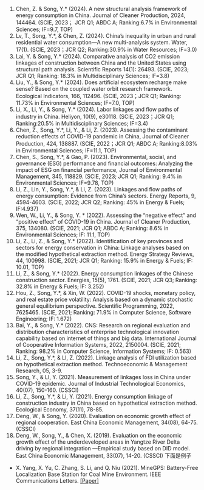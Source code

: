 1.	Chen, Z. & Song, Y.* (2024). A new structural analysis framework of energy consumption in China. Journal of Cleaner Production, 2024, 144464. (SCIE, 2023； JCR Q1; ABDC A; Ranking:6.7% in Environmental Sciences; IF=9.7, TOP)
2.	Lv, T., Song, Y.*, & Chen, Z. (2024). China’s inequality in urban and rural residential water consumption—A new multi-analysis system. Water, 17(1). (SCIE, 2023；JCR Q2; Ranking:30.9% in Water Resources; IF=3.0)
3.	Lai, Y. & Song, Y.* (2024). Comparative analysis of CO2 emission linkages of construction between China and the United States using structural path analysis. Scientific Reports 14(1): 26493.	(SCIE, 2023; JCR Q1; Ranking: 18.3% in Multidisciplinary Sciences; IF=3.8)
4.	Liu, Y., & Song, Y.* (2024). Does artificial ecosystem recharge make sense? Based on the coupled water orbit research framework. Ecological Indicators, 166, 112496. (SCIE, 2023；JCR Q1; Ranking: 11.73% in Environmental Sciences; IF=7.0, TOP)
5.	Li, X., Li, Y., & Song, Y.* (2024). Labor linkages and flow paths of industry in China. Heliyon, 10(9), e30118. (SCIE, 2023；JCR Q1; Ranking:20.5% in Multidisciplinary Sciences; IF=3.4) 
6.	Chen, Z., Song, Y.*, Li, Y., & Li, Z. (2023). Assessing the contaminant reduction effects of COVID-19 pandemic in China, Journal of Cleaner Production, 424, 138887. (SCIE, 2022；JCR Q1; ABDC A; Ranking:8.03% in Environmental Sciences; IF=11.1, TOP) 
7.	Chen, S., Song, Y.*, & Gao, P. (2023). Environmental, social, and governance (ESG) performance and financial outcomes: Analyzing the impact of ESG on financial performance, Journal of Environmental Management, 345, 118829. (SCIE, 2023; JCR Q1; Ranking: 9.4% in Environmental Sciences; IF=9.78, TOP) 
8.	Li, Z., Lin, Y., Song, Y.*, & Li, Z. (2023). Linkages and flow paths of energy consumption: Evidence from China’s sectors. Energy Reports, 9, 4594-4603. (SCIE, 2022; JCR Q2; Ranking: 45% in Energy & Fuels; IF:4.937)
9.	Wen, W., Li, Y., & Song, Y. * (2022). Assessing the “negative effect” and “positive effect” of COVID-19 in China. Journal of Cleaner Production, 375, 134080. (SCIE, 2021; JCR Q1; ABDC A; Ranking: 8.6% in Environmental Sciences; IF: 11.1, TOP) 
10.	Li, Z., Li, Z., & Song, Y.* (2022). Identification of key provinces and sectors for energy conservation in China: Linkage analyses based on the modified hypothetical extraction method. Energy Strategy Reviews, 44, 100998. (SCIE, 2021; JCR Q1; Ranking: 15.9% in Energy & Fuels; IF: 10.01, TOP)
11.	Li, Z., & Song, Y.* (2022). Energy consumption linkages of the Chinese construction sector. Energies, 15(5), 1761. (SCIE, 2021; JCR Q3; Ranking: 32.8% in Energy & Fuels; IF: 3.252)
12.	Hou, Z., Song, Y.*, & Xin, W. (2022). COVID-19 shocks, monetary policy, and real estate price volatility: Analysis based on a dynamic stochastic general equilibrium perspective. Scientific Programming, 2022, 7625465. (SCIE, 2021; Ranking: 71.9% in Computer Science, Software Engineering; IF: 1.672)
13.	Bai, Y., & Song, Y.* (2022). CNS: Research on regional evaluation and distribution characteristics of enterprise technological innovation capability based on internet of things and big data. International Journal of Cooperative Information Systems, 2022, 2150004. (SCIE, 2021; Ranking: 98.2% in Computer Science, Information Systems; IF: 0.563)
14.	Li, Z., Song, Y.*, & LI, Z. (2022). Linkage analysis of FDI utilization based on hypothetical extraction method. Technoeconomic & Management Research, 05, 3-9.
15.	Song, Y., & LI, Y. (2021). Measurement of linkages loss in China under COVID-19 epidemic. Journal of Industrial Technological Economics, 40(07), 150-160. (CSSCI)
16.	Li, Z., Song, Y.*, & Li, Y. (2021). Energy consumption linkage of construction industry in China based on hypothetical extraction method. Ecological Economy, 37(11), 78-85.
17.	Deng, W., & Song, Y. (2020). Evaluation on economic growth effect of regional cooperation. East China Economic Management, 34(08), 64-75. (CSSCI)
18.	Deng, W., Song, Y., & Chen, X. (2019). Evaluation on the economic growth effect of the underdeveloped areas in Yangtze River Delta driving by regional integration —Empirical study based on DID model. East China Economic Management, 33(07), 14-20. (CSSCI)
下面是例子
- X. Yang, X. Yu, C. Zhang, S. Li, and Q. Niu (2021). MineGPS: Battery-Free Localization Base Station for Coal Mine Environment. IEEE Communications Letters. [[Paper]](https://doi.org/10.1109/LCOMM.2021.3081593)
